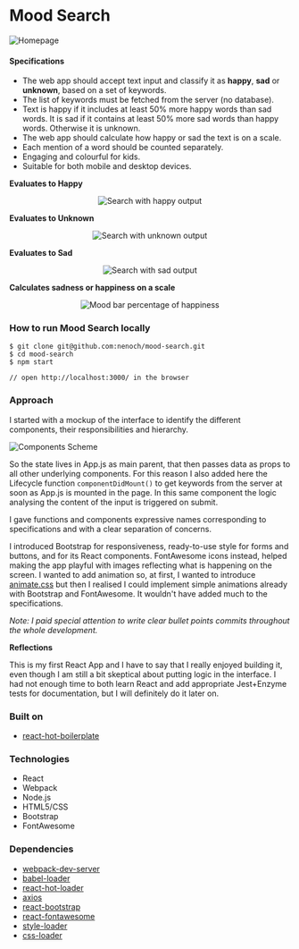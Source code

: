 
Mood Search
=====================

![Homepage](./imgs/img1.png)

#### Specifications

- The web app should accept text input and classify it as **happy**, **sad** or **unknown**, based on a set of keywords.
- The list of keywords must be fetched from the server (no database).
- Text is happy if it includes at least 50% more happy words than sad words. It is sad if it contains at least 50% more sad words than happy words. Otherwise it is unknown.
- The web app should calculate how happy or sad the text is on a scale.
- Each mention of a word should be counted separately.
- Engaging and colourful for kids.
- Suitable for both mobile and desktop devices.  

**Evaluates to Happy**<div style="text-align:center;">![Search with happy output](./imgs/happy.gif)</div>

**Evaluates to Unknown**<div style="text-align:center;">![Search with unknown output](./imgs/unknown.gif)</div>

**Evaluates to Sad**<div style="text-align:center;">![Search with sad output](./imgs/sad.gif)</div>

**Calculates sadness or happiness on a scale**<div style="text-align:center;">![Mood bar percentage of happiness](./imgs/percentage.gif)</div>


### How to run Mood Search locally

```
$ git clone git@github.com:nenoch/mood-search.git
$ cd mood-search
$ npm start

// open http://localhost:3000/ in the browser

```

### Approach

I started with a mockup of the interface to identify the different components, their responsibilities and hierarchy.

![Components Scheme](./imgs/comp-scheme.jpg)

So the state lives in App.js as main parent, that then passes data as props to all other underlying components. For this reason I also added here the Lifecycle function ```componentDidMount()``` to get keywords from the server at soon as App.js is mounted in the page. In this same component the logic analysing the content of the input is triggered on submit.

I gave functions and components expressive names corresponding to specifications and with a clear separation of concerns.

I introduced Bootstrap for responsiveness, ready-to-use style for forms and buttons, and for its React components. FontAwesome icons instead, helped making the app playful with images reflecting what is happening on the screen. I wanted to add animation so, at first, I wanted to introduce [animate.css](https://daneden.github.io/animate.css/) but then I realised I could implement simple animations already with Bootstrap and FontAwesome. It wouldn't have added much to the specifications.

_Note: I paid special attention to write clear bullet points commits throughout the whole development._

**Reflections**

This is my first React App and I have to say that I really enjoyed building it, even though I am still a bit skeptical about putting logic in the interface. I had not enough time to both learn React and add appropriate Jest+Enzyme tests for documentation, but I will definitely do it later on.

### Built on

* [react-hot-boilerplate](https://github.com/gaearon/react-hot-boilerplate.git)

### Technologies

* React
* Webpack
* Node.js
* HTML5/CSS
* Bootstrap
* FontAwesome

### Dependencies

* [webpack-dev-server](https://github.com/webpack/webpack-dev-server)
* [babel-loader](https://github.com/babel/babel-loader)
* [react-hot-loader](https://github.com/gaearon/react-hot-loader)
* [axios](https://github.com/mzabriskie/axios)
* [react-bootstrap](https://react-bootstrap.github.io/)
* [react-fontawesome](https://github.com/danawoodman/react-fontawesome)
* [style-loader](https://github.com/webpack-contrib/style-loader)
* [css-loader](https://github.com/webpack-contrib/css-loader)

